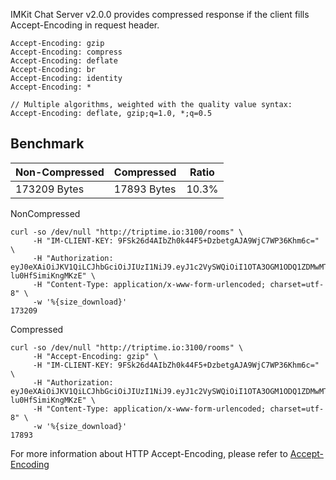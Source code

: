 IMKit Chat Server v2.0.0 provides compressed response if the client fills Accept-Encoding in request header.

```
Accept-Encoding: gzip
Accept-Encoding: compress
Accept-Encoding: deflate
Accept-Encoding: br
Accept-Encoding: identity
Accept-Encoding: *

// Multiple algorithms, weighted with the quality value syntax:
Accept-Encoding: deflate, gzip;q=1.0, *;q=0.5
```

## Benchmark

| Non-Compressed | Compressed  | Ratio |
| -------------- | ----------- | ----- |
| 173209 Bytes   | 17893 Bytes | 10.3% |

NonCompressed

```
curl -so /dev/null "http://triptime.io:3100/rooms" \
     -H "IM-CLIENT-KEY: 9FSk26d4AIbZh0k44F5+DzbetgAJA9WjC7WP36Khm6c=" \
     -H "Authorization: eyJ0eXAiOiJKV1QiLCJhbGciOiJIUzI1NiJ9.eyJ1c2VySWQiOiI1OTA3OGM1ODQ1ZDMwMTYyYWI1NmVkNjAiLCJlbWFpbCI6ImRAZC5jb20ifQ.JjNkjyEkGi8UbD6aJaKUT3PtFF-lu0HfSimiKngMKzE" \
     -H "Content-Type: application/x-www-form-urlencoded; charset=utf-8" \
     -w '%{size_download}'
173209
```

Compressed

```
curl -so /dev/null "http://triptime.io:3100/rooms" \
     -H "Accept-Encoding: gzip" \
     -H "IM-CLIENT-KEY: 9FSk26d4AIbZh0k44F5+DzbetgAJA9WjC7WP36Khm6c=" \
     -H "Authorization: eyJ0eXAiOiJKV1QiLCJhbGciOiJIUzI1NiJ9.eyJ1c2VySWQiOiI1OTA3OGM1ODQ1ZDMwMTYyYWI1NmVkNjAiLCJlbWFpbCI6ImRAZC5jb20ifQ.JjNkjyEkGi8UbD6aJaKUT3PtFF-lu0HfSimiKngMKzE" \
     -H "Content-Type: application/x-www-form-urlencoded; charset=utf-8" \
     -w '%{size_download}'
17893
```

For more information about HTTP Accept-Encoding, please refer to [Accept-Encoding](https://developer.mozilla.org/en-US/docs/Web/HTTP/Headers/Accept-Encoding)
